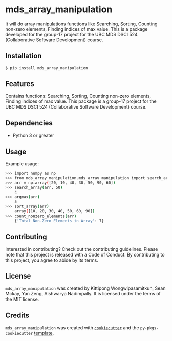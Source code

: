 # mds_array_manipulation

It will do array manipulations functions like Searching, Sorting, Counting non-zero elements, Finding indices of max value. This is a package developed for the group-17 project for the UBC MDS DSCI 524 (Collaborative Software Development) course.

## Installation

```bash
$ pip install mds_array_manipulation
```

## Features

Contains functions: Searching, Sorting, Counting non-zero elements, Finding indices of max value. This package is a group-17 project for the UBC MDS DSCI 524 (Collaborative Software Development) course.

## Dependencies

- Python 3 or greater

## Usage

Example usage:
```bash
>>> import numpy as np
>>> from mds_array_manipulation.mds_array_manipulation import search_array, argmax, sort_array, count_nonzero_elements 
>>> arr = np.array([20, 10, 40, 30, 50, 90, 60])
>>> search_array(arr, 50)
    4
>>> argmax(arr)
    5
>>> sort_array(arr)
    array([10, 20, 30, 40, 50, 60, 90])
>>> count_nonzero_elements(arr)
    {'Total Non-Zero Elements in Array': 7}
```

## Contributing

Interested in contributing? Check out the contributing guidelines. Please note that this project is released with a Code of Conduct. By contributing to this project, you agree to abide by its terms.

## License

`mds_array_manipulation` was created by Kittipong Wongwipasamitkun, Sean Mckay, Yan Zeng, Aishwarya Nadimpally. It is licensed under the terms of the MIT license.

## Credits

`mds_array_manipulation` was created with [`cookiecutter`](https://cookiecutter.readthedocs.io/en/latest/) and the `py-pkgs-cookiecutter` [template](https://github.com/py-pkgs/py-pkgs-cookiecutter).
